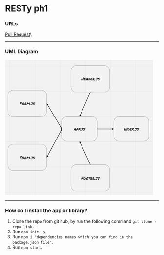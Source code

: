 # RESTy ph1

### URLs

[Pull Request](https://github.com/BasharNofal/RESTy/pull/1)\

<hr>

### UML Diagram

![UML](./assets/RESTy-ph2.png)

<hr>

### How do I install the app or library?

  1. Clone the repo from git hub, by run the following command `git clone -repo link-`.
  2. Run `npm init -y`.
  3. Run `npm i "dependencies names which you can find in the package.json file"`.
  4. Run `npm start`.
